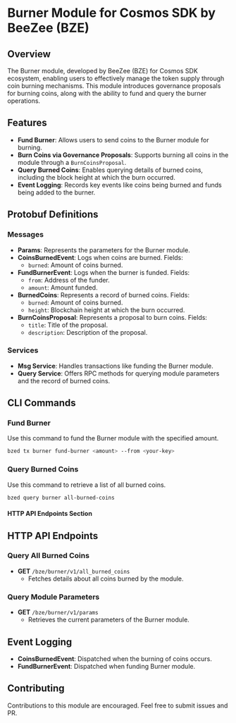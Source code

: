 # Burner Module for Cosmos SDK by BeeZee (BZE)

## Overview
The Burner module, developed by BeeZee (BZE) for Cosmos SDK ecosystem, enabling users to effectively manage the token supply through coin burning mechanisms. This module introduces governance proposals for burning coins, along with the ability to fund and query the burner operations.

## Features
- **Fund Burner**: Allows users to send coins to the Burner module for burning.
- **Burn Coins via Governance Proposals**: Supports burning all coins in the module through a `BurnCoinsProposal`.
- **Query Burned Coins**: Enables querying details of burned coins, including the block height at which the burn occurred.
- **Event Logging**: Records key events like coins being burned and funds being added to the burner.

## Protobuf Definitions

### Messages
- **Params**: Represents the parameters for the Burner module.
- **CoinsBurnedEvent**: Logs when coins are burned. Fields:
    - `burned`: Amount of coins burned.
- **FundBurnerEvent**: Logs when the burner is funded. Fields:
    - `from`: Address of the funder.
    - `amount`: Amount funded.
- **BurnedCoins**: Represents a record of burned coins. Fields:
    - `burned`: Amount of coins burned.
    - `height`: Blockchain height at which the burn occurred.
- **BurnCoinsProposal**: Represents a proposal to burn coins. Fields:
    - `title`: Title of the proposal.
    - `description`: Description of the proposal.

### Services
- **Msg Service**: Handles transactions like funding the Burner module.
- **Query Service**: Offers RPC methods for querying module parameters and the record of burned coins.
## CLI Commands

### Fund Burner
Use this command to fund the Burner module with the specified amount.
```bash
bzed tx burner fund-burner <amount> --from <your-key>
```

### Query Burned Coins
Use this command to retrieve a list of all burned coins.
```bash
bzed query burner all-burned-coins
```


#### HTTP API Endpoints Section
## HTTP API Endpoints
### Query All Burned Coins
- **GET** `/bze/burner/v1/all_burned_coins`
  - Fetches details about all coins burned by the module.

### Query Module Parameters
- **GET** `/bze/burner/v1/params`
  - Retrieves the current parameters of the Burner module.

## Event Logging
- **CoinsBurnedEvent**: Dispatched when the burning of coins occurs.
- **FundBurnerEvent**: Dispatched when funding Burner module.

## Contributing
Contributions to this module are encouraged. Feel free to submit issues and PR.
